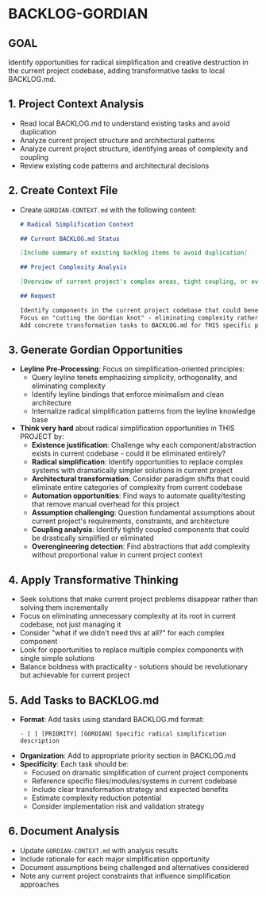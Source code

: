 # BACKLOG-GORDIAN

## GOAL

Identify opportunities for radical simplification and creative destruction in the current project codebase, adding transformative tasks to local BACKLOG.md.

## 1. Project Context Analysis

- Read local BACKLOG.md to understand existing tasks and avoid duplication
- Analyze current project structure and architectural patterns
- Analyze current project structure, identifying areas of complexity and coupling
- Review existing code patterns and architectural decisions

## 2. Create Context File

- Create `GORDIAN-CONTEXT.md` with the following content:

  ```markdown
  # Radical Simplification Context

  ## Current BACKLOG.md Status

  [Include summary of existing backlog items to avoid duplication]

  ## Project Complexity Analysis

  [Overview of current project's complex areas, tight coupling, or overengineered components]

  ## Request

  Identify components in the current project codebase that could benefit from radical simplification or creative destruction.
  Focus on "cutting the Gordian knot" - eliminating complexity rather than managing it.
  Add concrete transformation tasks to BACKLOG.md for THIS specific project.
  ```

## 3. Generate Gordian Opportunities

- **Leyline Pre-Processing**: Focus on simplification-oriented principles:
  - Query leyline tenets emphasizing simplicity, orthogonality, and eliminating complexity
  - Identify leyline bindings that enforce minimalism and clean architecture
  - Internalize radical simplification patterns from the leyline knowledge base
- **Think very hard** about radical simplification opportunities in THIS PROJECT by:
  - **Existence justification**: Challenge why each component/abstraction exists in current codebase - could it be eliminated entirely?
  - **Radical simplification**: Identify opportunities to replace complex systems with dramatically simpler solutions in current project
  - **Architectural transformation**: Consider paradigm shifts that could eliminate entire categories of complexity from current codebase
  - **Automation opportunities**: Find ways to automate quality/testing that remove manual overhead for this project
  - **Assumption challenging**: Question fundamental assumptions about current project's requirements, constraints, and architecture
  - **Coupling analysis**: Identify tightly coupled components that could be drastically simplified or eliminated
  - **Overengineering detection**: Find abstractions that add complexity without proportional value in current project context

## 4. Apply Transformative Thinking

- Seek solutions that make current project problems disappear rather than solving them incrementally
- Focus on eliminating unnecessary complexity at its root in current codebase, not just managing it
- Consider "what if we didn't need this at all?" for each complex component
- Look for opportunities to replace multiple complex components with single simple solutions
- Balance boldness with practicality - solutions should be revolutionary but achievable for current project

## 5. Add Tasks to BACKLOG.md

- **Format**: Add tasks using standard BACKLOG.md format:
  ```
  - [ ] [PRIORITY] [GORDIAN] Specific radical simplification description
  ```
- **Organization**: Add to appropriate priority section in BACKLOG.md
- **Specificity**: Each task should be:
  - Focused on dramatic simplification of current project components
  - Reference specific files/modules/systems in current codebase
  - Include clear transformation strategy and expected benefits
  - Estimate complexity reduction potential
  - Consider implementation risk and validation strategy

## 6. Document Analysis

- Update `GORDIAN-CONTEXT.md` with analysis results
- Include rationale for each major simplification opportunity
- Document assumptions being challenged and alternatives considered
- Note any current project constraints that influence simplification approaches

